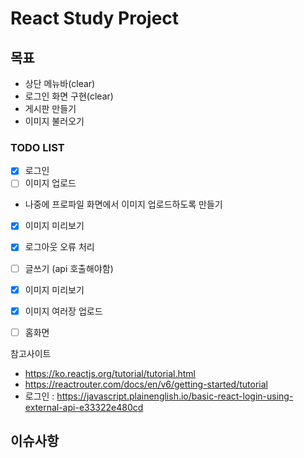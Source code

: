 # React Study Project

## 목표
- 상단 메뉴바(clear)
- 로그인 화면 구현(clear)
- 게시판 만들기
- 이미지 불러오기

### TODO LIST
- [x] 로그인
- [ ] 이미지 업로드
* 나중에 프로파일 화면에서 이미지 업로드하도록 만들기
- [x] 이미지 미리보기
- [x] 로그아웃 오류 처리
- [ ] 글쓰기 (api 호출해야함)
- [x] 이미지 미리보기
- [x] 이미지 여러장 업로드
- [ ] 홈화면


참고사이트
* https://ko.reactjs.org/tutorial/tutorial.html
* https://reactrouter.com/docs/en/v6/getting-started/tutorial
* 로그인 : https://javascript.plainenglish.io/basic-react-login-using-external-api-e33322e480cd

## 이슈사항